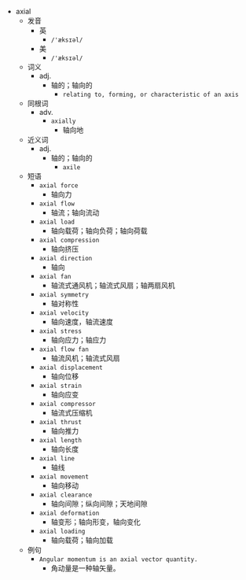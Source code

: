 - axial
  - 发音
    - 英
      - `/'æksɪəl/`
    - 美
      - `/'æksɪəl/`
  - 词义
    - adj.
      - 轴的；轴向的
        - `relating to, forming, or characteristic of an axis`
  - 同根词
    - adv.
      - `axially`
        - 轴向地
  - 近义词
    - adj.
      - 轴的；轴向的
        - `axile`
  - 短语
    - `axial force`
      - 轴向力 
    - `axial flow`
      - 轴流；轴向流动 
    - `axial load`
      - 轴向载荷；轴向负荷；轴向荷载 
    - `axial compression`
      - 轴向挤压 
    - `axial direction`
      - 轴向 
    - `axial fan`
      - 轴流式通风机；轴流式风扇；轴两扇风机 
    - `axial symmetry`
      - 轴对称性 
    - `axial velocity`
      - 轴向速度，轴流速度 
    - `axial stress`
      - 轴向应力；轴应力 
    - `axial flow fan`
      - 轴流风机；轴流式风扇 
    - `axial displacement`
      - 轴向位移 
    - `axial strain`
      - 轴向应变 
    - `axial compressor`
      - 轴流式压缩机 
    - `axial thrust`
      - 轴向推力 
    - `axial length`
      - 轴向长度 
    - `axial line`
      - 轴线 
    - `axial movement`
      - 轴向移动 
    - `axial clearance`
      - 轴向间隙；纵向间隙；天地间隙 
    - `axial deformation`
      - 轴变形；轴向形变，轴向变化 
    - `axial loading`
      - 轴向载荷；轴向加载 
  - 例句
    - `Angular momentum is an axial vector quantity.`
      - 角动量是一种轴矢量。

